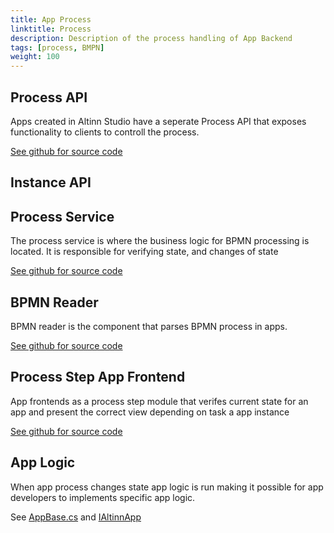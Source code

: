 ```yaml
---
title: App Process
linktitle: Process
description: Description of the process handling of App Backend 
tags: [process, BMPN]
weight: 100
---
```


## Process API
Apps created in Altinn Studio have a seperate Process API that exposes functionality to clients to controll the process.

[See github for source code](https://github.com/Altinn/altinn-studio/blob/master/src/Altinn.Apps/AppTemplates/AspNet/Altinn.App.Api/Controllers/ProcessController.cs)

## Instance API


## Process Service
The process service is where the business logic for BPMN processing is located. It is responsible for verifying state, and changes of state

[See github for source code](https://github.com/Altinn/altinn-studio/blob/master/src/Altinn.Apps/AppTemplates/AspNet/Altinn.App.PlatformServices/Implementation/ProcessAppSI.cs)

## BPMN Reader
BPMN reader is the component that parses BPMN process in apps.

[See github for source code](https://github.com/Altinn/altinn-studio/blob/master/src/Altinn.Apps/AppTemplates/AspNet/Altinn.App.Common/Process/BpmnReader.cs)

## Process Step App Frontend
App frontends as a process step module that verifes current state for an app and present the correct view depending on task a app instance

[See github for source code](https://github.com/Altinn/altinn-studio/tree/master/src/Altinn.Apps/AppFrontend/react/altinn-app-frontend/src/components/process-step)

## App Logic
When app process changes state app logic is run making it possible for app developers to implements specific app logic.

See [AppBase.cs](https://github.com/Altinn/altinn-studio/blob/master/src/Altinn.Apps/AppTemplates/AspNet/Altinn.App.PlatformServices/Implementation/AppBase.cs) 
and [IAltinnApp](https://github.com/Altinn/altinn-studio/blob/master/src/Altinn.Apps/AppTemplates/AspNet/Altinn.App.PlatformServices/Interface/IAltinnApp.cs)